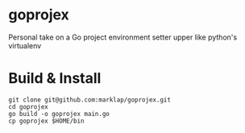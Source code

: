 # goprojex
Personal take on a Go project environment setter upper like python's virtualenv

# Build & Install

    git clone git@github.com:marklap/goprojex.git
    cd goprojex
    go build -o goprojex main.go
    cp goprojex $HOME/bin
